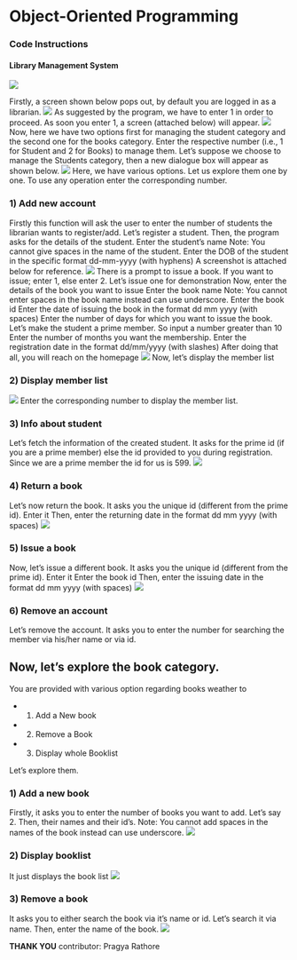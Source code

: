 # Object-Oriented Programming
### Code Instructions
#### Library Management System

<img src="/images/1.png">

Firstly, a screen shown below pops out, by default you are logged in as a librarian. 
<img src="/images/2.png">
As suggested by the program, we have to enter 1 in order to proceed. As soon you enter 1, a screen (attached below) will appear.
<img src="/images/3.png">
Now, here we have two options first for managing the student category and the second one for the books category. Enter the respective number (i.e., 1 for Student and 2 for Books) to manage them. Let’s suppose we choose to manage the Students category, then a new dialogue box will appear as shown below. 
<img src="/images/4.png">
Here, we have various options. Let us explore them one by one. To use any operation enter the corresponding number. 
  ###  1) Add new account
Firstly this function will ask the user to enter the number of students the librarian wants to register/add. Let’s register a student. Then, the program asks for the details of the student. 
Enter the student’s name 
Note: You cannot give spaces in the name of the student.
Enter the DOB of the student in the specific format dd-mm-yyyy (with hyphens)
A screenshot is attached below for reference.
<img src="/images/5.png">
There is a prompt to issue a book. If you want to issue; enter 1, else enter 2. 
Let’s issue one for demonstration
Now, enter the details of the book you want to issue
Enter the book name
Note: You cannot enter spaces in the book name instead can use underscore.
Enter the book id 
Enter the date of issuing the book in the format dd mm yyyy (with spaces)
Enter the number of days for which you want to issue the book.
Let’s make the student a prime member. So input a number greater than 10
Enter the number of months you want the membership.
Enter the registration date in the format dd/mm/yyyy (with slashes)
After doing that all, you will reach on the homepage 
<img src="/images/6.png">
Now, let’s display the member list 
   ### 2) Display member list 
<img src="/images/7.png">
Enter the corresponding number to display the member list.

   ### 3) Info about student 
Let’s fetch the information of the created student. It asks for the prime id (if you are a prime member) else the id provided to you during registration. Since we are a prime member the id for us is 599.
<img src="/images/8.png">
###    4) Return a book 
Let’s now return the book.
It asks you the unique id (different from the prime id). Enter it 
Then, enter the returning date in the format dd mm yyyy (with spaces)
<img src="/images/9.png">
  ###  5) Issue a book 
Now, let’s issue a different book. 
It asks you the unique id (different from the prime id). Enter it 
Enter the book id 
Then, enter the issuing date in the format dd mm yyyy (with spaces)
<img src="/images/10.png">

 ###   6) Remove an account
Let’s remove the account.
It asks you to enter the number for searching the member via his/her name or via id.

## Now, let’s explore the book category.

You are provided with various option regarding books weather to
   - 1. Add a New book
   - 2. Remove a Book
   - 3. Display whole Booklist
  
Let’s explore them.
  ###  1) Add a new book
Firstly, it asks you to enter the number of books you want to add.
Let’s say 2.
Then, their names and their id’s.
Note: You cannot add spaces in the names of the book instead can use underscore.
<img src="/images/11.png">
  ###  2) Display booklist
It just displays the book list
<img src="/images/12.png">
  ###  3) Remove a book
It asks you to either search the book via it’s name or id. Let’s search it via name.
Then, enter the name of the book.
<img src="/images/13.png">



**THANK YOU**
contributor: Pragya Rathore
